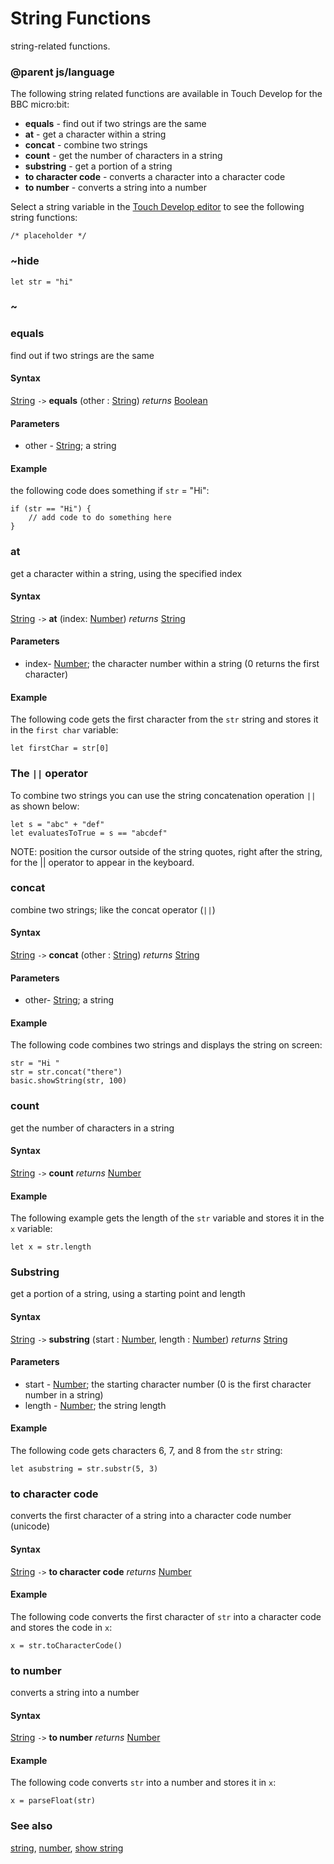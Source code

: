 # String Functions

string-related functions.

### @parent js/language

The following string related functions are available in Touch Develop for the BBC micro:bit:

* **equals** - find out if two strings are the same
* **at** - get a character within a string
* **concat** - combine two strings
* **count** - get the number of characters in a string
* **substring** - get a portion of a string
* **to character code** - converts a character into a character code
* **to number** - converts a string into a number

Select a string variable in the [Touch Develop editor](/microbit/js/editor) to see the following string functions:

```
/* placeholder */
```

### ~hide

```
let str = "hi"
```

### ~

### equals

find out if two strings are the same

#### Syntax

[String](/microbit/reference/types/string) `->` **equals** (other : [String](/microbit/reference/types/string)) *returns* [Boolean](/microbit/reference/types/boolean)

#### Parameters

* other - [String](/microbit/reference/types/string); a string

#### Example

the following code does something if `str` = "Hi":

```
if (str == "Hi") {
    // add code to do something here
}
```

### at

get a character within a string, using the specified index

#### Syntax

[String](/microbit/reference/types/string) `->` **at** (index: [Number](/microbit/reference/types/number)) *returns* [String](/microbit/reference/types/string)

#### Parameters

* index- [Number](/microbit/reference/types/number); the character number within a string (0 returns the first character)

#### Example

The following code gets the first character from the `str` string and stores it in the `first char` variable:

```
let firstChar = str[0]
```

### The `||` operator

To combine two strings you can use the string concatenation operation `||` as shown below:

```
let s = "abc" + "def"
let evaluatesToTrue = s == "abcdef"
```

NOTE: position the cursor outside of the string quotes, right after the string, for the || operator to appear in the keyboard.

### concat

combine two strings; like the concat operator (`||`)

#### Syntax

[String](/microbit/reference/types/string) `->` **concat** (other : [String](/microbit/reference/types/string)) *returns* [String](/microbit/reference/types/string)

#### Parameters

* other- [String](/microbit/reference/types/string); a string

#### Example

The following code combines two strings and displays the string on screen:

```
str = "Hi "
str = str.concat("there")
basic.showString(str, 100)
```

### count

get the number of characters in a string

#### Syntax

[String](/microbit/reference/types/string) `->` **count** *returns* [Number](/microbit/reference/types/number)

#### Example

The following example gets the length of the `str` variable and stores it in the `x` variable:

```
let x = str.length
```

### Substring

get a portion of a string, using a starting point and length

#### Syntax

[String](/microbit/reference/types/string) `->` **substring** (start : [Number](/microbit/reference/types/number), length : [Number](/microbit/reference/types/number)) *returns* [String](/microbit/reference/types/string)

#### Parameters

* start - [Number](/microbit/reference/types/number); the starting character number (0 is the first character number in a string)
* length - [Number](/microbit/reference/types/number); the string length

#### Example

The following code gets characters 6, 7, and 8 from the `str` string:

```
let asubstring = str.substr(5, 3)
```

### to character code

converts the first character of a string into a character code number (unicode)

#### Syntax

[String](/microbit/reference/types/string) `->` **to character code** *returns* [Number](/microbit/reference/types/number)

#### Example

The following code converts the first character of `str` into a character code and stores the code in `x`:

```
x = str.toCharacterCode()
```

### to number

converts a string into a number

#### Syntax

[String](/microbit/reference/types/string) `->` **to number** *returns* [Number](/microbit/reference/types/number)

#### Example

The following code converts `str` into a number and stores it in `x`:

```
x = parseFloat(str)
```

### See also

[string](/microbit/reference/types/string), [number](/microbit/reference/types/number), [show string](/microbit/reference/basic/show-string)

